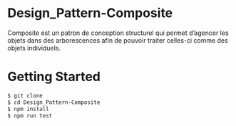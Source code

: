 # Design_Pattern-Composite

Composite est un patron de conception structurel qui permet
d’agencer les objets dans des arborescences afin de pouvoir
traiter celles-ci comme des objets individuels.

# Getting Started
```bash
$ git clone 
$ cd Design_Pattern-Composite
$ npm install
$ npm run test
```
